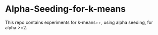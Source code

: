 # Alpha-Seeding-for-k-means
This repo contains experiments for k-means++, using alpha seeding, for alpha >=2. 

